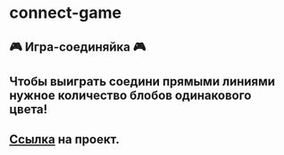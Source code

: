 # connect-game
## :video_game: Игра-соединяйка :video_game:
## Чтобы выиграть соедини прямыми линиями нужное количество блобов одинакового цвета! 
## [Ссылка](https://varleyelectra.github.io/connect-game/) на проект.
